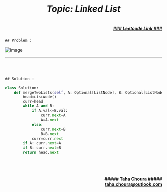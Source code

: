 
<h1 align="center";"><em> Topic: Linked List</em></h1>                  
 <h5 align="right"> <br/><a align="right" width="80" target="_blank" href="https://leetcode.com/problems/merge-two-sorted-lists/">### Leetcode Link ###</a></h5>
                                                                                                                                 
```diff
## Problem : 
```

                                                                                                                                
![image](https://user-images.githubusercontent.com/11164303/169669267-66129d39-0b2a-4088-8d7a-9ee3609c8c49.png)


-------                    

<br/><br/>
                    
```diff
## Solution :
```                           
```python
class Solution:
    def mergeTwoLists(self, A: Optional[ListNode], B: Optional[ListNode]) -> Optional[ListNode]:
        head=ListNode() 
        curr=head
        while A and B:
            if A.val<=B.val:
                curr.next=A
                A=A.next
            else:
                curr.next=B
                B=B.next
            curr=curr.next
        if A: curr.next=A
        if B: curr.next=B
        return head.next
```

<br/><br/>               
<h4 align="right">##### Taha Choura ##### <br/> <a align="right" width="100" href="#">taha.choura@outlook.com</a> </h4>                                                                                                                                                             
